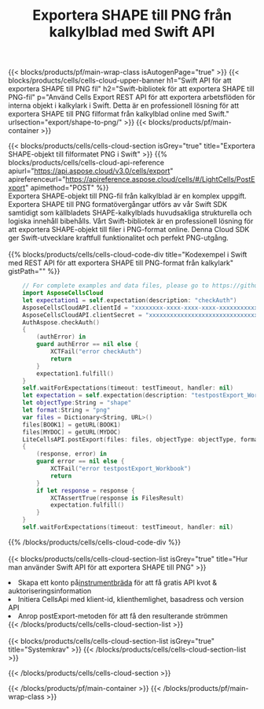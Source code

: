 ﻿---
title:  Exportera SHAPE till PNG från kalkylblad med Swift API
description:  Aspose.Cells Cloud REST API stöder export av filer från {0} till {1}-format med {2}.
url: /sv/swift/export/shape-to-png/
---
{{< blocks/products/pf/main-wrap-class isAutogenPage="true" >}}
{{< blocks/products/cells/cells-cloud-upper-banner h1="Swift API för att exportera SHAPE till PNG fil" h2="Swift-bibliotek för att exportera SHAPE till PNG-fil" p="Använd Cells Export REST API för att exportera arbetsflöden för interna objekt i kalkylark i Swift. Detta är en professionell lösning för att exportera SHAPE till PNG filformat från kalkylblad online med Swift." urlsection="export/shape-to-png/" >}}
{{< blocks/products/pf/main-container >}}

{{< blocks/products/cells/cells-cloud-section isGrey="true" title="Exportera SHAPE-objekt till filformatet PNG i Swift" >}}
{{% blocks/products/cells/cells-cloud-api-reference apiurl="https://api.aspose.cloud/v3.0/cells/export" apireferenceurl="https://apireference.aspose.cloud/cells/#/LightCells/PostExport" apimethod="POST" %}}
<br/>
Exportera SHAPE-objekt till PNG-fil från kalkylblad är en komplex uppgift. Exportera SHAPE till PNG formatövergångar utförs av vår Swift SDK samtidigt som källbladets SHAPE-kalkylblads huvudsakliga strukturella och logiska innehåll bibehålls. Vårt Swift-bibliotek är en professionell lösning för att exportera SHAPE-objekt till filer i PNG-format online. Denna Cloud SDK ger Swift-utvecklare kraftfull funktionalitet och perfekt PNG-utgång.
<br/>
<br/>
{{% blocks/products/cells/cells-cloud-code-div title="Kodexempel i Swift med REST API för att exportera SHAPE till PNG-format från kalkylark" gistPath="" %}}
  
```swift
    // For complete examples and data files, please go to https://github.com/aspose-cells-cloud/aspose-cells-cloud-swift/
    import AsposeCellsCloud
    let expectation1 = self.expectation(description: "checkAuth")
    AsposeCellsCloudAPI.clientId = "xxxxxxxx-xxxx-xxxx-xxxx-xxxxxxxxxxxx"
    AsposeCellsCloudAPI.clientSecret = "xxxxxxxxxxxxxxxxxxxxxxxxxxxxxxxx"
    AuthAspose.checkAuth()
    {
        (authError) in
        guard authError == nil else {
            XCTFail("error checkAuth")
            return
        }
        expectation1.fulfill()
    }
    self.waitForExpectations(timeout: testTimeout, handler: nil)
    let expectation = self.expectation(description: "testpostExport_Workbook")
    let objectType:String = "shape"
    let format:String = "png"
    var files = Dictionary<String, URL>()
    files[BOOK1] = getURL(BOOK1)
    files[MYDOC] = getURL(MYDOC)        
    LiteCellsAPI.postExport(files: files, objectType: objectType, format: format)
    {
        (response, error) in
        guard error == nil else {
            XCTFail("error testpostExport_Workbook")
            return
        }        
        if let response = response {
            XCTAssertTrue(response is FilesResult)
            expectation.fulfill()
        }
    }
    self.waitForExpectations(timeout: testTimeout, handler: nil)
```
   
{{% /blocks/products/cells/cells-cloud-code-div %}}
<br/>
<br/>
{{< blocks/products/cells/cells-cloud-section-list isGrey="true" title="Hur man använder Swift API för att exportera SHAPE till PNG" >}}
<li> Skapa ett konto på<a href="https://dashboard.aspose.cloud/">instrumentbräda</a> för att få gratis API kvot & auktoriseringsinformation</li>
<li>Initiera CellsApi med klient-id, klienthemlighet, basadress och version API</li>
<li>Anrop postExport-metoden för att få den resulterande strömmen</li>
{{< /blocks/products/cells/cells-cloud-section-list >}}
<br/>
<br/>
{{< blocks/products/cells/cells-cloud-section-list isGrey="true" title="Systemkrav" >}}
{{< /blocks/products/cells/cells-cloud-section-list >}}

{{< /blocks/products/cells/cells-cloud-section >}}

{{< /blocks/products/pf/main-container >}}
{{< /blocks/products/pf/main-wrap-class >}}
